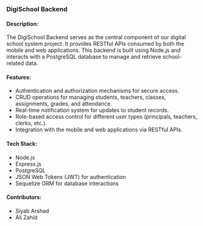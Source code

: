 ### DigiSchool Backend

#### Description:
The DigiSchool Backend serves as the central component of our digital school system project. It provides RESTful APIs consumed by both the mobile and web applications. This backend is built using Node.js and interacts with a PostgreSQL database to manage and retrieve school-related data.

#### Features:
- Authentication and authorization mechanisms for secure access.
- CRUD operations for managing students, teachers, classes, assignments, grades, and attendance.
- Real-time notification system for updates to student records.
- Role-based access control for different user types (principals, teachers, clerks, etc.).
- Integration with the mobile and web applications via RESTful APIs.

#### Tech Stack:
- Node.js
- Express.js
- PostgreSQL
- JSON Web Tokens (JWT) for authentication
- Sequelize ORM for database interactions

#### Contributors:
- Siyab Arshad
- Ali Zahid
